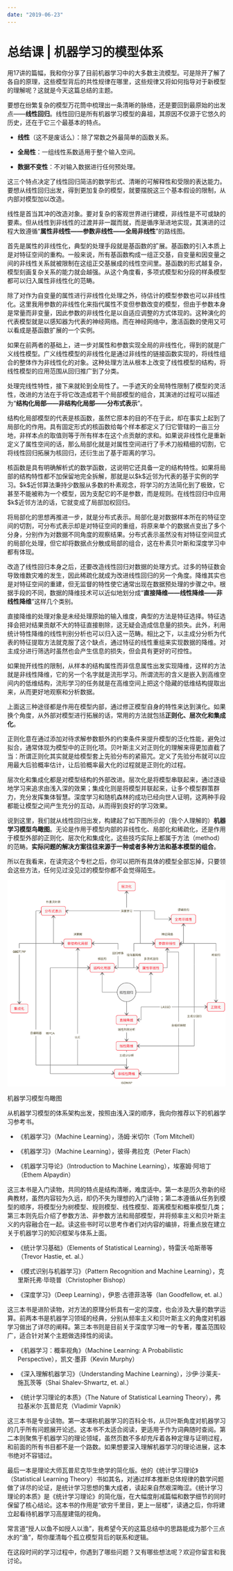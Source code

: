 ```yaml
---
date: "2019-06-23"
---  
```

      
# 总结课 | 机器学习的模型体系
用17讲的篇幅，我和你分享了目前机器学习中的大多数主流模型。可是除开了解了各自的原理，这些模型背后的共性规律在哪里，这些规律又将如何指导对于新模型的理解呢？这就是今天这篇总结的主题。

要想在纷繁复杂的模型万花筒中梳理出一条清晰的脉络，还是要回到最原始的出发点——**线性回归**。线性回归是所有机器学习模型的鼻祖，其原因不仅源于它悠久的历史，还在于它三个最基本的特点。

* **线性**（这不是废话么）：除了常数之外最简单的函数关系。

* **全局性**：一组线性系数适用于整个输入空间。

* **数据不变性**：不对输入数据进行任何预处理。

这三个特点决定了线性回归简洁的数学形式、清晰的可解释性和受限的表达能力。要想从线性回归出发，得到更加复杂的模型，就要摆脱这三个基本假设的限制，从内部对模型加以改造。

线性是首当其冲的改造对象。要对复杂的客观世界进行建模，非线性是不可或缺的要素。但从线性到非线性的过渡并非一蹴而就，而是循序渐进地实现，其演进的过程大致遵循“**属性非线性——参数非线性——全局非线性**”的路线图。

首先是属性的非线性化，典型的处理手段就是基函数的扩展。基函数的引入本质上是对特征空间的重构。一般来说，所有基函数构成一组正交基，自变量和因变量之间的非线性关系就被限制在这组正交基展成的线性空间里。基函数的形式越复杂，模型刻画复杂关系的能力就会越强。从这个角度看，多项式模型和分段的样条模型都可以归入属性非线性化的范畴。

<!-- [[[read_end]]] -->

除了对作为自变量的属性进行非线性化处理之外，待估计的模型参数也可以非线性化。这里我用参数的非线性化来指代属性不变但参数改变的模型，但由于参数本身是常量而非变量，因此参数的非线性化是以自适应调整的方式体现的。这种演化的代表模型就是以感知器为代表的神经网络。而在神经网络中，激活函数的使用又可以看成是基函数扩展的一个实例。

如果在前两者的基础上，进一步对属性和参数实现全局的非线性化，得到的就是广义线性模型。广义线性模型的非线性化是通过非线性的链接函数实现的，将线性组合的整体作为非线性化的对象。这种处理方法从根本上改变了线性模型的结构，将线性模型的应用范围从回归推广到了分类。

处理完线性特性，接下来就轮到全局性了。一手遮天的全局特性限制了模型的灵活性，改进的方法在于将它改造成若干个局部模型的组合，其演进的过程可以描述为“**结构化局部——非结构化局部——分布式表示**”。

结构化局部模型的代表是核函数，虽然它原本的目的不在于此，却在事实上起到了局部化的作用。具有固定形式的核函数给每个样本都定义了归它管辖的一亩三分地，非样本点的取值则等于所有样本在这个点贡献的求和。如果说非线性化是重新定义了属性空间的话，那么局部化就是对属性空间进行了手术刀般精细的切割，它将线性回归拓展为核回归，还衍生出了基于距离的学习。

核函数是具有明确解析式的数学函数，这说明它还具备一定的结构特性。如果将局部的结构特性都不加保留地完全拆解，那就是以\$k\$近邻为代表的基于实例的学习。\$k\$近邻算法秉持少数服从多数的朴素观念，将学习的方法简化到了极致，它甚至不能被称为一个模型，因为支配它的不是参数，而是规则。在线性回归中应用\$k\$近邻方法的话，它就变成了局部加权回归。

将局部化的思想再推进一步，就是分布式表示。局部化是对数据样本所在的特征空间的切割，可分布式表示却是对特征空间的重组，将原来单个的数据点变出了多个分身，分别作为对数据不同角度的观察结果。分布式表示虽然没有对特征空间显式的局部化处理，但它却将数据点分散成局部的组合，这在朴素贝叶斯和深度学习中都有体现。

改造了线性回归本身之后，还要改造线性回归对数据的处理方式。过多的特征数会导致维数灾难的发生，因此稀疏化就成为改进线性回归的另一个角度。降维其实也是对特征空间的重建，但无监督的特性使它通常出现在数据预处理的步骤之中。根据手段的不同，数据的降维技术可以近似地划分成“**直接降维——线性降维——非线性降维**”这样几个类别。

直接降维的处理对象是未经处理原始的输入维度，典型的方法是特征选择。特征选择会把对结果贡献不大的特征直接剔除，这无疑会造成信息量的损失。此外，利用统计特性降维的线性判别分析也可以归入这一范畴。相比之下，以主成分分析为代表的特征提取方法就克服了这个缺点，通过特征的线性重组来实现数据的降维。对主成分进行筛选时虽然也会产生信息的损失，但会具有更好的可控性。

如果抛开线性的限制，从样本的结构属性而非信息属性出发实现降维，这样的方法就是非线性降维，它的另一个名字就是流形学习。所谓流形的含义是嵌入到高维空间内的低维结构，流形学习的任务就是在高维空间上把这个隐藏的低维结构提取出来，从而更好地观察和分析数据。

上面这三种途径都是作用在模型内部，通过修正模型自身的特性来达到演化。如果换个角度，从外部对模型进行拓展的话，常用的方法就包括**正则化、层次化和集成化**。

正则化意在通过添加对待求解参数额外的约束条件来提升模型的泛化性能，避免过拟合，通常体现为模型中的正则化项。贝叶斯主义对正则化的理解来得更加直截了当：所谓正则化其实就是给模型套上先验分布的紧箍咒。定义了先验分布就可以应用最大后验概率估计，让后验概率最大化的过程就是正则化的过程。

层次化和集成化都是对模型结构的外部改进。层次化是将模型串联起来，通过逐级地学习来追求由浅入深的效果；集成化则是将模型并联起来，让多个模型群策群力，充分发挥集体智慧。深度学习和随机森林的成功已经向世人证明，这两种手段都能让模型之间产生充分的互动，从而得到良好的学习效果。

说到这里，我们就从线性回归出发，构建起了如下图所示的（我个人理解的）**机器学习模型鸟瞰图**。无论是作用于模型内部的非线性化、局部化和稀疏化，还是作用于模型外部的正则化、层次化和集成化，这些技巧实际上都属于方法（method）的范畴。**实际问题的解决方案往往来源于一种或者多种方法和基本模型的组合**。

所以在我看来，在读完这个专栏之后，你可以把所有具体的模型全部忘掉，只要领会这些方法，任何见过没见过的模型你都不会觉得陌生。

![](./httpsstatic001geekbangorgresourceimage75db75c3743acd9cdf8e72d7c9ca18aa03db.png)

机器学习模型鸟瞰图

从机器学习模型的体系架构出发，按照由浅入深的顺序，我向你推荐以下的机器学习参考书。

* 《机器学习》（Machine Learning），汤姆·米切尔（Tom Mitchell）

* 《机器学习》（Machine Learning），彼得·弗拉克（Peter Flach）

* 《机器学习导论》（Introduction to Machine Learning），埃塞姆·阿培丁（Ethem Alpaydin）

这三本书是入门读物，共同的特点是结构清晰，难度适中。第一本是历久弥新的经典教材，虽然内容较为久远，却仍不失为理想的入门读物；第二本遵循从任务到模型的顺序，将模型分为树模型、规则模型、线性模型、距离模型和概率模型几类；第三本则先后介绍了参数方法、非参数方法和局部模型，并将频率主义和贝叶斯主义的内容融合在一起。读这些书时可以思考作者们对内容的编排，将重点放在建立关于机器学习的知识框架与体系上面。

* 《统计学习基础》（Elements of Statistical Learning），特雷沃·哈斯蒂等（Trevor Hastie, et. al.）

* 《模式识别与机器学习》（Pattern Recognition and Machine Learning），克里斯托弗·毕晓普（Christopher Bishop）

* 《深度学习》（Deep Learning），伊恩·古德菲洛等（Ian Goodfellow, et. al.）

这三本书是进阶读物，对方法的原理分析具有一定的深度，也会涉及大量的数学运算。前两本书是机器学习领域的经典，分别从频率主义和贝叶斯主义的角度对机器学习做出了详尽的阐释。第三本书则是目前关于深度学习唯一的专著，覆盖范围较广，适合针对某个主题做选择性的阅读。

* 《机器学习：概率视角》（Machine Learning: A Probabilistic Perspective），凯文·墨菲（Kevin Murphy）

* 《深入理解机器学习》（Understanding Machine Learning），沙伊·沙莱夫-施瓦茨等（Shai Shalev-Shwartz, et. al.）

* 《统计学习理论的本质》（The Nature of Statistical Learning Theory），弗拉基米尔·瓦普尼克（Vladimir Vapnik）

这三本书是专业读物。第一本堪称机器学习的百科全书，从贝叶斯角度对机器学习的几乎所有问题展开论述。这本书不太适合阅读，更适用于作为词典随时查阅。第二本则聚焦于机器学习的理论领域，虽然页数不多却充斥着各种定理与证明过程，和前面的所有书目都不是一个路数。如果想要深入理解机器学习的理论进展，这本书绝对不容错过。

最后一本是理论大师瓦普尼克毕生绝学的简化版。他的《统计学习理论》（Statistical Learning Theory）书如其名，对通过样本推断总体规律的数学问题做了详尽的论证，是统计学习思想的集大成者，读起来自然艰深晦涩。《统计学习理论的本质》是《统计学习理论》的简化版，在大幅度削减篇幅和数学细节的同时保留了核心结论。这本书的作用是“欲穷千里目，更上一层楼”，读通之后，你将建立起看待机器学习高屋建瓴的视角。

常言道“授人以鱼不如授人以渔”，我希望今天的这篇总结中的思路能成为那个三点水的“渔”，帮你厘清每个孤立模型背后的联系和逻辑。

在这段时间的学习过程中，你遇到了哪些问题？又有哪些想法呢？欢迎你留言和我讨论。